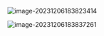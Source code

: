 


![image-20231206183823414](../../../../AppData/Roaming/Typora/typora-user-images/image-20231206183823414.png)

![image-20231206183837261](../../../../AppData/Roaming/Typora/typora-user-images/image-20231206183837261.png)
